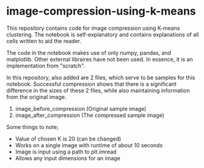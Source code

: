 # image-compression-using-k-means

This repository contains code for image compression using K-means clustering.
The notebook is self-explanatory and contains explanations of all cells written to aid the reader.

The code in the notebook makes use of only numpy, pandas, and matplotlib. Other external libraires have not been used. 
In essence, it is an implementation from "scratch".

In this repository, also added are 2 files, which serve to be samples for this notebook. Successful compression shows that there is a significant difference
in the sizes of these 2 files, while also maintaining information from the original image.
1) image_before_compression (Original sample image)
2) image_after_compression (The compressed sample image)

Some things to note;

- Value of chosen K is 20 (can be changed)
- Works on a single image with runtime of about 10 seconds
- Image is input using a path to plt.imread
- Allows any input dimensions for an image
